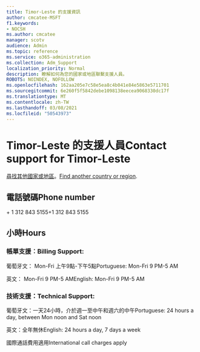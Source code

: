 ```yaml
---
title: Timor-Leste 的支援資訊
author: cmcatee-MSFT
f1.keywords:
- NOCSH
ms.author: cmcatee
manager: scotv
audience: Admin
ms.topic: reference
ms.service: o365-administration
ms.collection: Adm_Support
localization_priority: Normal
description: 瞭解如何為您的國家或地區聯繫支援人員。
ROBOTS: NOINDEX, NOFOLLOW
ms.openlocfilehash: 162aa205e7c58e5ea8c4b041e84e5863e5711701
ms.sourcegitcommit: 6e260f5f5842debe1098138eecea9068330dc17f
ms.translationtype: MT
ms.contentlocale: zh-TW
ms.lasthandoff: 03/08/2021
ms.locfileid: "50543973"
---
```

# <a name="contact-support-for-timor-leste"></a><span data-ttu-id="bb251-103">Timor-Leste 的支援人員</span><span class="sxs-lookup"><span data-stu-id="bb251-103">Contact support for Timor-Leste</span></span>

<span data-ttu-id="bb251-104">[尋找其他國家或地區](../contact-support-for-business-products.md)。</span><span class="sxs-lookup"><span data-stu-id="bb251-104">[Find another country or region](../contact-support-for-business-products.md).</span></span>

## <a name="phone-number"></a><span data-ttu-id="bb251-105">電話號碼</span><span class="sxs-lookup"><span data-stu-id="bb251-105">Phone number</span></span>
<span data-ttu-id="bb251-106">+ 1 312 843 5155</span><span class="sxs-lookup"><span data-stu-id="bb251-106">+1 312 843 5155</span></span>

## <a name="hours"></a><span data-ttu-id="bb251-107">小時</span><span class="sxs-lookup"><span data-stu-id="bb251-107">Hours</span></span>
### <a name="billing-support"></a><span data-ttu-id="bb251-108">帳單支援︰</span><span class="sxs-lookup"><span data-stu-id="bb251-108">Billing Support:</span></span>

<span data-ttu-id="bb251-109">葡萄牙文： Mon-Fri 上午9點-下午5點</span><span class="sxs-lookup"><span data-stu-id="bb251-109">Portuguese: Mon-Fri 9 PM-5 AM</span></span>

<span data-ttu-id="bb251-110">英文： Mon-Fri 9 PM-5 AM</span><span class="sxs-lookup"><span data-stu-id="bb251-110">English: Mon-Fri 9 PM-5 AM</span></span>

### <a name="technical-support"></a><span data-ttu-id="bb251-111">技術支援：</span><span class="sxs-lookup"><span data-stu-id="bb251-111">Technical Support:</span></span>

<span data-ttu-id="bb251-112">葡萄牙文：一天24小時，介於週一至中午和週六的中午</span><span class="sxs-lookup"><span data-stu-id="bb251-112">Portuguese: 24 hours a day, between Mon noon and Sat noon</span></span>

<span data-ttu-id="bb251-113">英文：全年無休</span><span class="sxs-lookup"><span data-stu-id="bb251-113">English: 24 hours a day, 7 days a week</span></span>

<span data-ttu-id="bb251-114">國際通話費用適用</span><span class="sxs-lookup"><span data-stu-id="bb251-114">International call charges apply</span></span>
